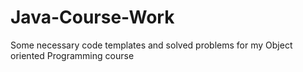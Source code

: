 # Java-Course-Work
Some necessary code templates and solved problems for my Object oriented Programming course
